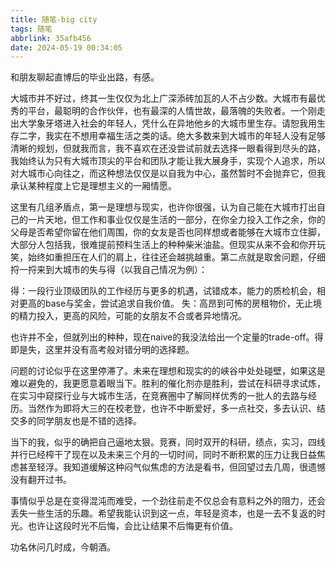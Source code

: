 ```yaml
---
title: 随笔-big city
tags: 随笔
abbrlink: 35afb456
date: 2024-05-19 00:34:05
---
```


和朋友聊起直博后的毕业出路，有感。

大城市并不好过，终其一生仅仅为北上广深添砖加瓦的人不占少数。大城市有最优秀的平台，最聪明的合作伙伴，也有最深的人情世故，最落魄的失败者。一个刚走出大学象牙塔进入社会的年轻人，凭什么在异地他乡的大城市里生存。请恕我用生存二字，我实在不想用幸福生活之类的话。绝大多数来到大城市的年轻人没有足够清晰的规划，但就我而言，我不喜欢在还没尝试前就去选择一眼看得到尽头的路，我始终认为只有大城市顶尖的平台和团队才能让我大展身手，实现个人追求，所以对大城市心向往之，而这种想法仅仅是以自我为中心，虽然暂时不会抛弃它，但我承认某种程度上它是理想主义的一厢情愿。

这里有几组矛盾点，第一是理想与现实，也许你很强，认为自己能在大城市打出自己的一片天地，但工作和事业仅仅是生活的一部分，在你全力投入工作之余，你的父母是否希望你留在他们周围，你的女友是否也同样想或者能够在大城市立住脚，大部分人包括我，很难提前预料生活上的种种柴米油盐。但现实从来不会和你开玩笑，始终如重担压在人们的肩上，往往还会越挑越重。第二点就是取舍问题，仔细捋一捋来到大城市的失与得（以我自己情况为例）：

得：一段行业顶级团队的工作经历与更多的机遇，试错成本，能力的质检机会，相对更高的base与奖金，尝试追求自我价值。
失：高昂到可怖的房租物价，无止境的精力投入，更高的风险，可能的女朋友不合或者异地情况。

也许并不全，但就列出的种种，现在naive的我没法给出一个定量的trade-off。得即是失，这里并没有高考般对错分明的选择题。

问题的讨论似乎在这里停滞了。未来在理想和现实的的峡谷中处处碰壁，如果这是难以避免的，我更愿意着眼当下。胜利的催化剂亦是胜利，尝试在科研寻求试炼，在实习中窥探行业与大城市生活，在竞赛圈中了解同样优秀的一批人的去路与经历。当然作为即将大三的在校老登，也许不中断爱好，多一点社交，多去认识、结交多的同学朋友也是不错的选择。

当下的我，似乎的确把自己逼地太狠。竞赛，同时双开的科研，绩点，实习，四线并行已经榨干了现在以及未来三个月的一切时间，同时不断积累的压力让我日益焦虑甚至轻浮。我知道缓解这种闷气似焦虑的方法是看书，但回望过去几周，很遗憾没有翻开过书。

事情似乎总是在变得混沌而难受，一个劲往前走不仅总会有意料之外的阻力，还会丢失一些生活的乐趣。希望我能认识到这一点，年轻是资本，也是一去不复返的时光。也许让这段时光不后悔，会比让结果不后悔更有价值。

功名休问几时成，今朝酒。


